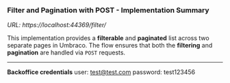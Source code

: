 ### **Filter and Pagination with POST - Implementation Summary**

*URL: https://localhost:44369/filter/*

This implementation provides a **filterable** and **paginated** list across two separate pages in Umbraco. The flow ensures that both the **filtering** and **pagination** are handled via `POST` requests.

------------------------------------------

**Backoffice credentials**
user: test@test.com
password: test123456
